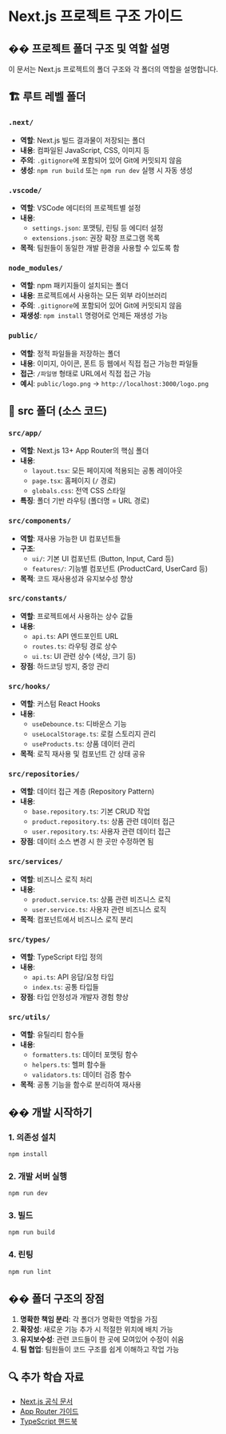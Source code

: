 # Next.js 프로젝트 구조 가이드

## �� 프로젝트 폴더 구조 및 역할 설명

이 문서는 Next.js 프로젝트의 폴더 구조와 각 폴더의 역할을 설명합니다.

## 🏗️ 루트 레벨 폴더

### `.next/`
- **역할**: Next.js 빌드 결과물이 저장되는 폴더
- **내용**: 컴파일된 JavaScript, CSS, 이미지 등
- **주의**: `.gitignore`에 포함되어 있어 Git에 커밋되지 않음
- **생성**: `npm run build` 또는 `npm run dev` 실행 시 자동 생성

### `.vscode/`
- **역할**: VSCode 에디터의 프로젝트별 설정
- **내용**: 
  - `settings.json`: 포맷팅, 린팅 등 에디터 설정
  - `extensions.json`: 권장 확장 프로그램 목록
- **목적**: 팀원들이 동일한 개발 환경을 사용할 수 있도록 함

### `node_modules/`
- **역할**: npm 패키지들이 설치되는 폴더
- **내용**: 프로젝트에서 사용하는 모든 외부 라이브러리
- **주의**: `.gitignore`에 포함되어 있어 Git에 커밋되지 않음
- **재생성**: `npm install` 명령어로 언제든 재생성 가능

### `public/`
- **역할**: 정적 파일들을 저장하는 폴더
- **내용**: 이미지, 아이콘, 폰트 등 웹에서 직접 접근 가능한 파일들
- **접근**: `/파일명` 형태로 URL에서 직접 접근 가능
- **예시**: `public/logo.png` → `http://localhost:3000/logo.png`

## 📂 src 폴더 (소스 코드)

### `src/app/`
- **역할**: Next.js 13+ App Router의 핵심 폴더
- **내용**:
  - `layout.tsx`: 모든 페이지에 적용되는 공통 레이아웃
  - `page.tsx`: 홈페이지 (`/` 경로)
  - `globals.css`: 전역 CSS 스타일
- **특징**: 폴더 기반 라우팅 (폴더명 = URL 경로)

### `src/components/`
- **역할**: 재사용 가능한 UI 컴포넌트들
- **구조**:
  - `ui/`: 기본 UI 컴포넌트 (Button, Input, Card 등)
  - `features/`: 기능별 컴포넌트 (ProductCard, UserCard 등)
- **목적**: 코드 재사용성과 유지보수성 향상

### `src/constants/`
- **역할**: 프로젝트에서 사용하는 상수 값들
- **내용**:
  - `api.ts`: API 엔드포인트 URL
  - `routes.ts`: 라우팅 경로 상수
  - `ui.ts`: UI 관련 상수 (색상, 크기 등)
- **장점**: 하드코딩 방지, 중앙 관리

### `src/hooks/`
- **역할**: 커스텀 React Hooks
- **내용**:
  - `useDebounce.ts`: 디바운스 기능
  - `useLocalStorage.ts`: 로컬 스토리지 관리
  - `useProducts.ts`: 상품 데이터 관리
- **목적**: 로직 재사용 및 컴포넌트 간 상태 공유

### `src/repositories/`
- **역할**: 데이터 접근 계층 (Repository Pattern)
- **내용**:
  - `base.repository.ts`: 기본 CRUD 작업
  - `product.repository.ts`: 상품 관련 데이터 접근
  - `user.repository.ts`: 사용자 관련 데이터 접근
- **장점**: 데이터 소스 변경 시 한 곳만 수정하면 됨

### `src/services/`
- **역할**: 비즈니스 로직 처리
- **내용**:
  - `product.service.ts`: 상품 관련 비즈니스 로직
  - `user.service.ts`: 사용자 관련 비즈니스 로직
- **목적**: 컴포넌트에서 비즈니스 로직 분리

### `src/types/`
- **역할**: TypeScript 타입 정의
- **내용**:
  - `api.ts`: API 응답/요청 타입
  - `index.ts`: 공통 타입들
- **장점**: 타입 안정성과 개발자 경험 향상

### `src/utils/`
- **역할**: 유틸리티 함수들
- **내용**:
  - `formatters.ts`: 데이터 포맷팅 함수
  - `helpers.ts`: 헬퍼 함수들
  - `validators.ts`: 데이터 검증 함수
- **목적**: 공통 기능을 함수로 분리하여 재사용

## �� 개발 시작하기

### 1. 의존성 설치
```bash
npm install
```

### 2. 개발 서버 실행
```bash
npm run dev
```

### 3. 빌드
```bash
npm run build
```

### 4. 린팅
```bash
npm run lint
```

## �� 폴더 구조의 장점

1. **명확한 책임 분리**: 각 폴더가 명확한 역할을 가짐
2. **확장성**: 새로운 기능 추가 시 적절한 위치에 배치 가능
3. **유지보수성**: 관련 코드들이 한 곳에 모여있어 수정이 쉬움
4. **팀 협업**: 팀원들이 코드 구조를 쉽게 이해하고 작업 가능

## 🔍 추가 학습 자료

- [Next.js 공식 문서](https://nextjs.org/docs)
- [App Router 가이드](https://nextjs.org/docs/app)
- [TypeScript 핸드북](https://www.typescriptlang.org/docs/)